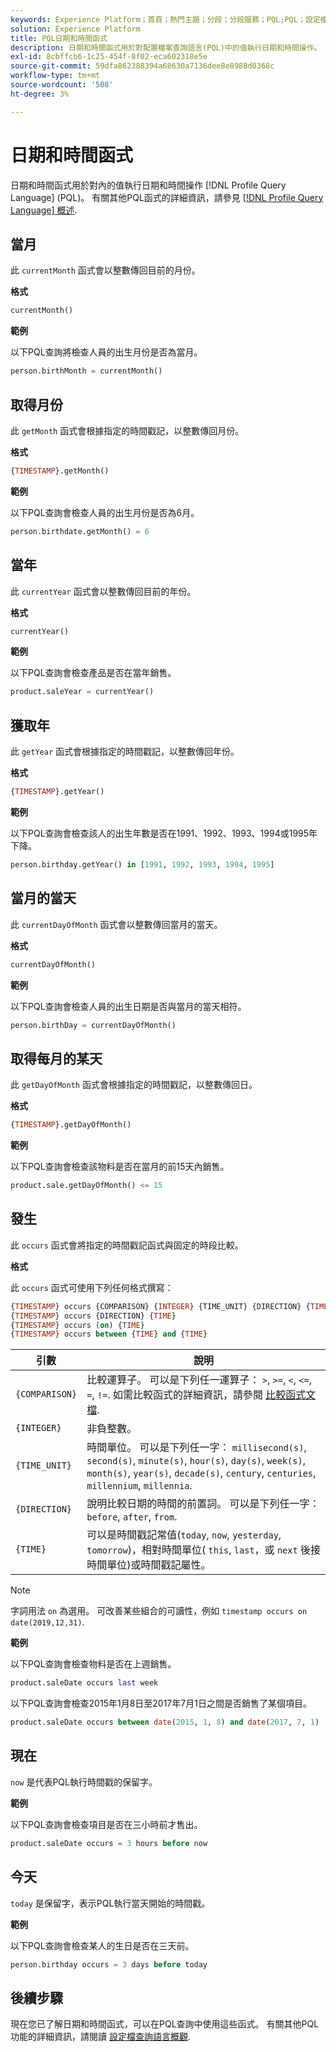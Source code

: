 ```yaml
---
keywords: Experience Platform；首頁；熱門主題；分段；分段服務；PQL;PQL；設定檔查詢語言；日期和時間函式；日期時間函式；日期時間；日期；時間；時間；
solution: Experience Platform
title: PQL日期和時間函式
description: 日期和時間函式用於對配置檔案查詢語言(PQL)中的值執行日期和時間操作。
exl-id: 8cbffcb6-1c25-454f-8f02-eca602318e5e
source-git-commit: 59dfa862388394a68630a7136dee8e8988d0368c
workflow-type: tm+mt
source-wordcount: '508'
ht-degree: 3%

---
```


# 日期和時間函式

日期和時間函式用於對內的值執行日期和時間操作 [!DNL Profile Query Language] (PQL)。 有關其他PQL函式的詳細資訊，請參見 [[!DNL Profile Query Language] 概述](./overview.md).

## 當月

此 `currentMonth` 函式會以整數傳回目前的月份。

**格式**

```sql
currentMonth()
```

**範例**

以下PQL查詢將檢查人員的出生月份是否為當月。

```sql
person.birthMonth = currentMonth()
```

## 取得月份

此 `getMonth` 函式會根據指定的時間戳記，以整數傳回月份。

**格式**

```sql
{TIMESTAMP}.getMonth()
```

**範例**

以下PQL查詢會檢查人員的出生月份是否為6月。

```sql
person.birthdate.getMonth() = 6
```

## 當年

此 `currentYear` 函式會以整數傳回目前的年份。

**格式**

```sql
currentYear()
```

**範例**

以下PQL查詢會檢查產品是否在當年銷售。

```sql
product.saleYear = currentYear()
```

## 獲取年

此 `getYear` 函式會根據指定的時間戳記，以整數傳回年份。

**格式**

```sql
{TIMESTAMP}.getYear()
```

**範例**

以下PQL查詢會檢查該人的出生年數是否在1991、1992、1993、1994或1995年下降。

```sql
person.birthday.getYear() in [1991, 1992, 1993, 1994, 1995]
```

## 當月的當天

此 `currentDayOfMonth` 函式會以整數傳回當月的當天。

**格式**

```sql
currentDayOfMonth()
```

**範例**

以下PQL查詢會檢查人員的出生日期是否與當月的當天相符。

```sql
person.birthDay = currentDayOfMonth()
```

## 取得每月的某天

此 `getDayOfMonth` 函式會根據指定的時間戳記，以整數傳回日。

**格式**

```sql
{TIMESTAMP}.getDayOfMonth()
```

**範例**

以下PQL查詢會檢查該物料是否在當月的前15天內銷售。

```sql
product.sale.getDayOfMonth() <= 15
```

## 發生

此 `occurs` 函式會將指定的時間戳記函式與固定的時段比較。

**格式**

此 `occurs` 函式可使用下列任何格式撰寫：

```sql
{TIMESTAMP} occurs {COMPARISON} {INTEGER} {TIME_UNIT} {DIRECTION} {TIME}
{TIMESTAMP} occurs {DIRECTION} {TIME}
{TIMESTAMP} occurs (on) {TIME}
{TIMESTAMP} occurs between {TIME} and {TIME}
```

| 引數 | 說明 |
| --------- | ----------- |
| `{COMPARISON}` | 比較運算子。 可以是下列任一運算子： `>`, `>=`, `<`, `<=`, `=`, `!=`. 如需比較函式的詳細資訊，請參閱 [比較函式文檔](./comparison-functions.md). |
| `{INTEGER}` | 非負整數。 |
| `{TIME_UNIT}` | 時間單位。 可以是下列任一字： `millisecond(s)`, `second(s)`, `minute(s)`, `hour(s)`, `day(s)`, `week(s)`, `month(s)`, `year(s)`, `decade(s)`, `century`, `centuries`, `millennium`, `millennia`. |
| `{DIRECTION}` | 說明比較日期的時間的前置詞。 可以是下列任一字： `before`, `after`, `from`. |
| `{TIME}` | 可以是時間戳記常值(`today`, `now`, `yesterday`, `tomorrow`)，相對時間單位( `this`, `last`，或 `next` 後接時間單位)或時間戳記屬性。 |

>[!NOTE]
>
>字詞用法 `on` 為選用。 可改善某些組合的可讀性，例如 `timestamp occurs on date(2019,12,31)`.

**範例**

以下PQL查詢會檢查物料是否在上週銷售。

```sql
product.saleDate occurs last week
```

以下PQL查詢會檢查2015年1月8日至2017年7月1日之間是否銷售了某個項目。

```sql
product.saleDate occurs between date(2015, 1, 8) and date(2017, 7, 1)
```

## 現在

`now` 是代表PQL執行時間戳的保留字。

**範例**

以下PQL查詢會檢查項目是否在三小時前才售出。

```sql
product.saleDate occurs = 3 hours before now
```

## 今天

`today` 是保留字，表示PQL執行當天開始的時間戳。

**範例**

以下PQL查詢會檢查某人的生日是否在三天前。

```sql
person.birthday occurs = 3 days before today
```

## 後續步驟

現在您已了解日期和時間函式，可以在PQL查詢中使用這些函式。 有關其他PQL功能的詳細資訊，請閱讀 [設定檔查詢語言概觀](./overview.md).
